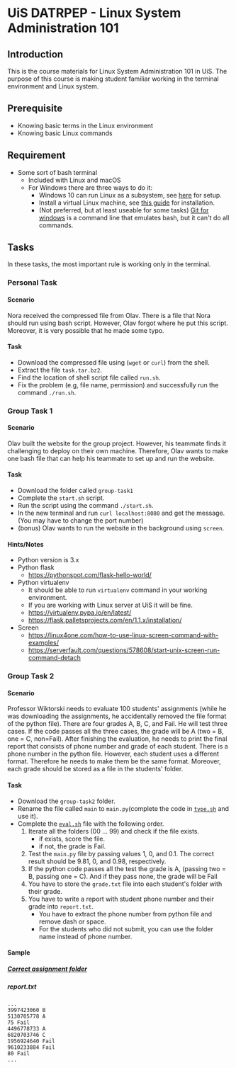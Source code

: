 # UiS DATRPEP - Linux System Administration 101

## Introduction
This is the course materials for Linux System Administration 101 in UiS. The purpose of this course is making student familiar working in the terminal environment and Linux system.

## Prerequisite
- Knowing basic terms in the Linux environment
- Knowing basic Linux commands

## Requirement
- Some sort of bash terminal
    - Included with Linux and macOS
    - For Windows there are three ways to do it:
      - Windows 10 can run Linux as a subsystem, see [here](https://docs.microsoft.com/en-us/windows/wsl/install-win10) for setup.
      - Install a virtual Linux machine, see [this guide](https://brb.nci.nih.gov/seqtools/installUbuntu.html) for installation.
      - (Not preferred, but at least useable for some tasks) [Git for windows](https://gitforwindows.org/) is a command line that emulates bash, but it can't do all commands.

## Tasks
In these tasks, the most important rule is working only in the terminal.

### Personal Task
#### Scenario
Nora received the compressed file from Olav. There is a file that Nora should run using bash script.
However, Olav forgot where he put this script. Moreover, it is very possible that he made some typo.
#### Task
- Download the compressed file using (`wget` or `curl`) from the shell.
- Extract the file `task.tar.bz2`.
- Find the location of shell script file called `run.sh`.
- Fix the problem (e.g, file name, permission) and successfully run the command `./run.sh`.

### Group Task 1
#### Scenario
Olav built the website for the group project. However, his teammate finds it challenging to deploy on their own machine. Therefore, Olav wants to make one bash file that can help his teammate to set up and run the website.
#### Task
- Download the folder called `group-task1`
- Complete the `start.sh` script.
- Run the script using the command `./start.sh`.
- In the new terminal and run `curl localhost:8080` and get the message. (You may have to change the port number)
- (bonus) Olav wants to run the website in the background using `screen`.

#### Hints/Notes
- Python version is 3.x
- Python flask
  - https://pythonspot.com/flask-hello-world/
- Python virtualenv
  - It should be able to run `virtualenv` command in your working environment.
  - If you are working with Linux server at UiS it will be fine.
  - https://virtualenv.pypa.io/en/latest/
  - https://flask.palletsprojects.com/en/1.1.x/installation/
- Screen
  - https://linux4one.com/how-to-use-linux-screen-command-with-examples/
  - https://serverfault.com/questions/578608/start-unix-screen-run-command-detach

### Group Task 2
#### Scenario
Professor Wiktorski needs to evaluate 100 students' assignments (while he was downloading the assignments, he accidentally removed the file format of the python file). There are four grades A, B, C, and Fail. He will test three cases. If the code passes all the three cases, the grade will be A (two = B, one = C, non=Fail). After finishing the evaluation, he needs to print the final report that consists of phone number and grade of each student. There is a phone number in the python file. However, each student uses a different format. Therefore he needs to make them be the same format. Moreover, each grade should be stored as a file in the students' folder.

#### Task
- Download the `group-task2` folder.
- Rename the file called `main` to `main.py`(complete the code in [`type.sh`](https://github.com/uis-prepcourse-2019/sys-admin-101/tree/master/group-task2/eval.sh) and use it).
- Complete the [`eval.sh`](https://github.com/uis-prepcourse-2019/sys-admin-101/tree/master/group-task2/eval.sh) file with the following order.
  1. Iterate all the folders (00 ... 99) and check if the file exists.
      - if exists, score the file.
      - if not, the grade is Fail.
  1. Test the `main.py` file by passing values 1, 0, and 0.1. The correct result should be 9.81, 0, and 0.98, respectively.
  1. If the python code passes all the test the grade is A, (passing two = B, passing one = C). And if they pass none, the grade will be Fail
  1. You have to store the `grade.txt` file into each student's folder with their grade.
  1. You have to write a report with student phone number and their grade into `report.txt`.
      - You have to extract the phone number from python file and remove dash or space.
      - For the students who did not submit, you can use the folder name instead of phone number.


#### Sample
##### [Correct assignment folder](https://github.com/uis-prepcourse-2019/sys-admin-101/tree/master/group-task2/00)
##### report.txt
```
...
3997423060 B
5130705778 A
75 Fail
4496778733 A
6820703746 C
1956924640 Fail
9610233884 Fail
80 Fail
...
```
